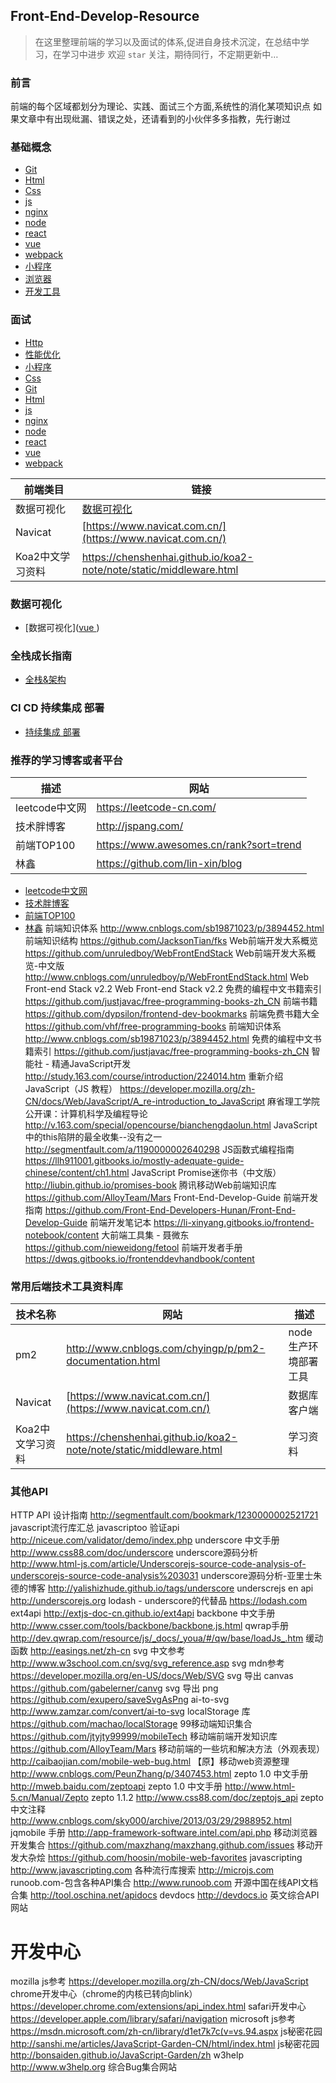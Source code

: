 ## Front-End-Develop-Resource

>  在这里整理前端的学习以及面试的体系,促进自身技术沉淀，在总结中学习，在学习中进步
>  欢迎  `star`  关注，期待同行，不定期更新中…

<h3>前言</h3>
前端的每个区域都划分为理论、实践、面试三个方面,系统性的消化某项知识点
如果文章中有出现纰漏、错误之处，还请看到的小伙伴多多指教，先行谢过

### 基础概念
* [Git ](Git/theory/readme.md)
* [Html ](HTML/theory/readme.md)
* [Css ](CSS/theory-css.md)
* [js ](JavaScript/theory/readme.md)
* [nginx ](Nginx/theory/readme.md)
* [node ](Node/theory/readme.md)
* [react ](React/theory/readme.md)
* [vue ](VUE/theory/readme.md)
* [webpack ](Webpack/theory/readme.md)
* [小程序](小程序/theory/readme.md)
* [浏览器 ](Broswer/readme.md)
* [开发工具](Utils/utils.md)

### 面试
* [Http ](Http/readme.md)
* [性能优化](性能优化/README.md)
* [小程序](小程序/interview-wechat.md)
* [Css ](CSS/interview-css.md)
* [Git ](Git/interview-git.md)
* [Html ](HTML/interview/readme.md)
* [js ](JavaScript/interview/readme.md)
* [nginx ](Nginx/interview-nginx.md)
* [node ](Node/interview-node.md)
* [react ](React/interview-react.md)
* [vue ](VUE/interview-vue.md)
* [webpack ](Webpack/interview-webpack.md)

| 前端类目 | 链接 |
| ------ | ------ |
| 数据可视化 | [数据可视化](数据可视化/dataview.md)  |
| Navicat | [https://www.navicat.com.cn/](https://www.navicat.com.cn/) |
| Koa2中文学习资料 | https://chenshenhai.github.io/koa2-note/note/static/middleware.html |

### 数据可视化
* [数据可视化]([vue ](VUE/interview-vue.md))

### 全栈成长指南
* [全栈&架构](前端架构/framework.md)

### CI CD 持续集成 部署
* [持续集成 部署](部署/deploy.md)


### 推荐的学习博客或者平台
| 描述 | 网站 |
| ------ | ------ |
| leetcode中文网 | https://leetcode-cn.com/   |
| 技术胖博客 | http://jspang.com/ |
| 前端TOP100 | https://www.awesomes.cn/rank?sort=trend |
| 林鑫 | https://github.com/lin-xin/blog |
* [leetcode中文网](https://leetcode-cn.com/)
* [技术胖博客](http://jspang.com/)
* [前端TOP100](https://www.awesomes.cn/rank?sort=trend)
* [林鑫](https://github.com/lin-xin/blog)
前端知识体系	http://www.cnblogs.com/sb19871023/p/3894452.html
前端知识结构	https://github.com/JacksonTian/fks
Web前端开发大系概览	https://github.com/unruledboy/WebFrontEndStack
Web前端开发大系概览-中文版	http://www.cnblogs.com/unruledboy/p/WebFrontEndStack.html
Web Front-end Stack v2.2	Web Front-end Stack v2.2
免费的编程中文书籍索引	https://github.com/justjavac/free-programming-books-zh_CN
前端书籍	https://github.com/dypsilon/frontend-dev-bookmarks
前端免费书籍大全	https://github.com/vhf/free-programming-books
前端知识体系	http://www.cnblogs.com/sb19871023/p/3894452.html
免费的编程中文书籍索引	https://github.com/justjavac/free-programming-books-zh_CN
智能社 - 精通JavaScript开发	http://study.163.com/course/introduction/224014.htm
重新介绍 JavaScript（JS 教程）	https://developer.mozilla.org/zh-CN/docs/Web/JavaScript/A_re-introduction_to_JavaScript
麻省理工学院公开课：计算机科学及编程导论	http://v.163.com/special/opencourse/bianchengdaolun.html
JavaScript中的this陷阱的最全收集--没有之一	http://segmentfault.com/a/1190000002640298
JS函数式编程指南	https://llh911001.gitbooks.io/mostly-adequate-guide-chinese/content/ch1.html
JavaScript Promise迷你书（中文版）	http://liubin.github.io/promises-book
腾讯移动Web前端知识库	https://github.com/AlloyTeam/Mars
Front-End-Develop-Guide 前端开发指南	https://github.com/Front-End-Developers-Hunan/Front-End-Develop-Guide
前端开发笔记本	https://li-xinyang.gitbooks.io/frontend-notebook/content
大前端工具集 - 聂微东	https://github.com/nieweidong/fetool
前端开发者手册	https://dwqs.gitbooks.io/frontenddevhandbook/content


### 常用后端技术工具资料库
| 技术名称 | 网站 | 描述 |
| ------ | ------ | ------|
| pm2 | http://www.cnblogs.com/chyingp/p/pm2-documentation.html   | node生产环境部署工具 |
| Navicat | [https://www.navicat.com.cn/](https://www.navicat.com.cn/) |  数据库客户端 |
| Koa2中文学习资料 | https://chenshenhai.github.io/koa2-note/note/static/middleware.html | 学习资料



### 其他API
HTTP API 设计指南	http://segmentfault.com/bookmark/1230000002521721
javascript流行库汇总	javascriptoo
验证api	http://niceue.com/validator/demo/index.php
underscore 中文手册	http://www.css88.com/doc/underscore
underscore源码分析	http://www.html-js.com/article/Underscorejs-source-code-analysis-of-underscorejs-source-code-analysis%203031
underscore源码分析-亚里士朱德的博客	http://yalishizhude.github.io/tags/underscore
underscrejs en api	http://underscorejs.org
lodash - underscore的代替品	https://lodash.com
ext4api	http://extjs-doc-cn.github.io/ext4api
backbone 中文手册	http://www.csser.com/tools/backbone/backbone.js.html
qwrap手册	http://dev.qwrap.com/resource/js/_docs/_youa/#/qw/base/loadJs_.htm
缓动函数	http://easings.net/zh-cn
svg 中文参考	http://www.w3school.com.cn/svg/svg_reference.asp
svg mdn参考	https://developer.mozilla.org/en-US/docs/Web/SVG
svg 导出 canvas	https://github.com/gabelerner/canvg
svg 导出 png	https://github.com/exupero/saveSvgAsPng
ai-to-svg	http://www.zamzar.com/convert/ai-to-svg
localStorage 库	https://github.com/machao/localStorage
99移动端知识集合	https://github.com/jtyjty99999/mobileTech
移动端前端开发知识库	https://github.com/AlloyTeam/Mars
移动前端的一些坑和解决方法（外观表现）	http://caibaojian.com/mobile-web-bug.html
【原】移动web资源整理	http://www.cnblogs.com/PeunZhang/p/3407453.html
zepto 1.0 中文手册	http://mweb.baidu.com/zeptoapi
zepto 1.0 中文手册	http://www.html-5.cn/Manual/Zepto
zepto 1.1.2	http://www.css88.com/doc/zeptojs_api
zepto 中文注释	http://www.cnblogs.com/sky000/archive/2013/03/29/2988952.html
jqmobile 手册	http://app-framework-software.intel.com/api.php
移动浏览器开发集合	https://github.com/maxzhang/maxzhang.github.com/issues
移动开发大杂烩	https://github.com/hoosin/mobile-web-favorites
javascripting	http://www.javascripting.com
各种流行库搜索	http://microjs.com
runoob.com-包含各种API集合	http://www.runoob.com
开源中国在线API文档合集	http://tool.oschina.net/apidocs
devdocs	http://devdocs.io 英文综合API网站



# 开发中心
mozilla js参考	https://developer.mozilla.org/zh-CN/docs/Web/JavaScript
chrome开发中心（chrome的内核已转向blink）	https://developer.chrome.com/extensions/api_index.html
safari开发中心	https://developer.apple.com/library/safari/navigation
microsoft js参考	https://msdn.microsoft.com/zh-cn/library/d1et7k7c(v=vs.94.aspx
js秘密花园	http://sanshi.me/articles/JavaScript-Garden-CN/html/index.html
js秘密花园	http://bonsaiden.github.io/JavaScript-Garden/zh
w3help	http://www.w3help.org 综合Bug集合网站

